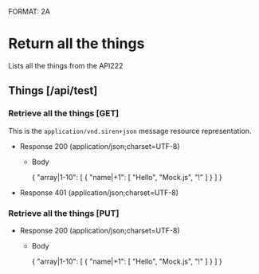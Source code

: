 FORMAT: 2A

# Return all the things
Lists all the things from the API222

## Things [/api/test]

### Retrieve all the things [GET]

This is the `application/vnd.siren+json` message resource representation.

+ Response 200 (application/json;charset=UTF-8)

    + Body

        {
            "array|1-10": [
                {
                    "name|+1": [
                        "Hello",
                        "Mock.js",
                        "!"
                    ]
                }
            ]
        }

+ Response 401 (application/json;charset=UTF-8)

### Retrieve all the things [PUT]

+ Response 200 (application/json;charset=UTF-8)

    + Body

        {
            "array|1-10": [
                {
                    "name|+1": [
                        "Hello",
                        "Mock.js",
                        "!"
                    ]
                }
            ]
        }